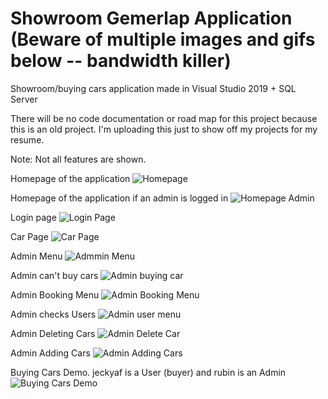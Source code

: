 # Showroom Gemerlap Application (Beware of multiple images and gifs below -- bandwidth killer)
Showroom/buying cars application made in Visual Studio 2019 + SQL Server

There will be no code documentation or road map for this project because this is an old project.
I'm uploading this just to show off my projects for my resume.

Note: Not all features are shown.

Homepage of the application
![Homepage](https://i.imgur.com/kiZ6gwT.png)

Homepage of the application if an admin is logged in
![Homepage Admin](https://i.imgur.com/azYzNGZ.png)

Login page
![Login Page](https://i.imgur.com/qkRjjTD.png)

Car Page
![Car Page](https://i.imgur.com/inY0TTj.png)

Admin Menu
![Admmin Menu](https://thumbs.gfycat.com/DevotedLonelyIbadanmalimbe-size_restricted.gif)

Admin can't buy cars
![Admin buying car](https://i.imgur.com/3eSo1T9.gif)

Admin Booking Menu
![Admin Booking Menu](https://i.imgur.com/qmAL1Vg.gif)

Admin checks Users
![Admin user menu](https://i.imgur.com/dhaXxhe.gif)

Admin Deleting Cars
![Admin Delete Car](https://thumbs.gfycat.com/VigilantMajesticEelelephant-size_restricted.gif)

Admin Adding Cars
![Admin Adding Cars](https://thumbs.gfycat.com/DevotedLonelyIbadanmalimbe-size_restricted.gif)

Buying Cars Demo. jeckyaf is a User (buyer) and rubin is an Admin
![Buying Cars Demo](https://thumbs.gfycat.com/BountifulGrippingDragon-size_restricted.gif)
